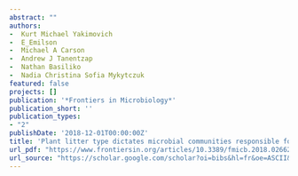 ```yaml
--- 
abstract: ""
authors: 
-  Kurt Michael Yakimovich
-  E_Emilson
-  Michael A Carson
-  Andrew J Tanentzap
-  Nathan Basiliko
-  Nadia Christina Sofia Mykytczuk
featured: false
projects: []
publication: '*Frontiers in Microbiology*'
publication_short: ''
publication_types:
- "2"
publishDate: '2018-12-01T00:00:00Z'
title: 'Plant litter type dictates microbial communities responsible for greenhouse gas production in amended lake sediments'
url_pdf: "https://www.frontiersin.org/articles/10.3389/fmicb.2018.02662/full"
url_source: "https://scholar.google.com/scholar?oi=bibs&hl=fr&oe=ASCII&cites=5757489852754114376&as_sdt=5"
--- 
```



